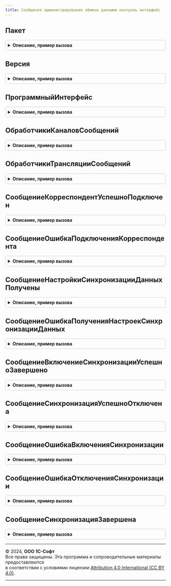 ```yaml
---
title: Сообщения администрирование обмена данными контроль интерфейс
---
```



## Пакет
<details style="margin: 1em 0; padding: 0.5em; border: 1px solid #ccc; border-radius: 6px;">

<summary style="font-weight: bold; cursor: pointer;">Описание, пример вызова</summary>

```bsl

// Пространство имен текущей (используемой вызывающим кодом) версии интерфейса сообщений.
//
// Возвращаемое значение:
//   Строка - пространство имен.
//
Функция Пакет() Экспорт
```

Пример вызова
```bsl
Результат = СообщенияАдминистрированиеОбменаДаннымиКонтрольИнтерфейс.Пакет() 
```
</details>

## Версия
<details style="margin: 1em 0; padding: 0.5em; border: 1px solid #ccc; border-radius: 6px;">

<summary style="font-weight: bold; cursor: pointer;">Описание, пример вызова</summary>

```bsl

// Текущая (используемая вызывающим кодом) версия интерфейса сообщений.
//
// Возвращаемое значение:
//   Строка - версия интерфейса сообщений.
//
Функция Версия() Экспорт
```

Пример вызова
```bsl
Результат = СообщенияАдминистрированиеОбменаДаннымиКонтрольИнтерфейс.Версия() 
```
</details>

## ПрограммныйИнтерфейс
<details style="margin: 1em 0; padding: 0.5em; border: 1px solid #ccc; border-radius: 6px;">

<summary style="font-weight: bold; cursor: pointer;">Описание, пример вызова</summary>

```bsl

// Название программного интерфейса сообщений.
//
// Возвращаемое значение:
//   Строка - название программного интерфейса сообщений.
//
Функция ПрограммныйИнтерфейс() Экспорт
```

Пример вызова
```bsl
Результат = СообщенияАдминистрированиеОбменаДаннымиКонтрольИнтерфейс.ПрограммныйИнтерфейс() 
```
</details>

## ОбработчикиКаналовСообщений
<details style="margin: 1em 0; padding: 0.5em; border: 1px solid #ccc; border-radius: 6px;">

<summary style="font-weight: bold; cursor: pointer;">Описание, пример вызова</summary>

```bsl

// Выполняет регистрацию обработчиков сообщений в качестве обработчиков каналов обмена сообщениями.
//
// Параметры:
//   МассивОбработчиков - Массив из ОбщийМодуль - коллекция модулей, содержащих обработчики.
//
Процедура ОбработчикиКаналовСообщений(Знач МассивОбработчиков) Экспорт
```

Пример вызова
```bsl
СообщенияАдминистрированиеОбменаДаннымиКонтрольИнтерфейс.ОбработчикиКаналовСообщений(МассивОбработчиков) 
```
</details>

## ОбработчикиТрансляцииСообщений
<details style="margin: 1em 0; padding: 0.5em; border: 1px solid #ccc; border-radius: 6px;">

<summary style="font-weight: bold; cursor: pointer;">Описание, пример вызова</summary>

```bsl

// Выполняет регистрацию обработчиков трансляции сообщений.
//
// Параметры:
//   МассивОбработчиков - Массив из ОбщийМодуль - коллекция модулей, содержащих обработчики.
//
Процедура ОбработчикиТрансляцииСообщений(Знач МассивОбработчиков) Экспорт
```

Пример вызова
```bsl
СообщенияАдминистрированиеОбменаДаннымиКонтрольИнтерфейс.ОбработчикиТрансляцииСообщений(МассивОбработчиков) 
```
</details>

## СообщениеКорреспондентУспешноПодключен
<details style="margin: 1em 0; padding: 0.5em; border: 1px solid #ccc; border-radius: 6px;">

<summary style="font-weight: bold; cursor: pointer;">Описание, пример вызова</summary>

```bsl

// Возвращает тип сообщения {HTTP://www.1c.ru/SaaS/ExchangeAdministration/Control/a.b.c.d}CorrespondentConnectionCompleted
//
// Параметры:
//   ИспользуемыйПакет - Строка - пространство имен версии интерфейса сообщений, для которой
//                                получается тип сообщения.
//
// Возвращаемое значение:
//   ТипОбъектаXDTO - тип объекта сообщения.
//
Функция СообщениеКорреспондентУспешноПодключен(Знач ИспользуемыйПакет = Неопределено) Экспорт
```

Пример вызова
```bsl
Результат = СообщенияАдминистрированиеОбменаДаннымиКонтрольИнтерфейс.СообщениеКорреспондентУспешноПодключен(ИспользуемыйПакет);
```
</details>

## СообщениеОшибкаПодключенияКорреспондента
<details style="margin: 1em 0; padding: 0.5em; border: 1px solid #ccc; border-radius: 6px;">

<summary style="font-weight: bold; cursor: pointer;">Описание, пример вызова</summary>

```bsl

// Возвращает тип сообщения {HTTP://www.1c.ru/SaaS/ExchangeAdministration/Control/a.b.c.d}CorrespondentConnectionFailed
//
// Параметры:
//   ИспользуемыйПакет - Строка - пространство имен версии интерфейса сообщений, для которой
//                                получается тип сообщения.
//
// Возвращаемое значение:
//   ТипОбъектаXDTO - тип объекта сообщения.
//
Функция СообщениеОшибкаПодключенияКорреспондента(Знач ИспользуемыйПакет = Неопределено) Экспорт
```

Пример вызова
```bsl
Результат = СообщенияАдминистрированиеОбменаДаннымиКонтрольИнтерфейс.СообщениеОшибкаПодключенияКорреспондента(ИспользуемыйПакет);
```
</details>

## СообщениеНастройкиСинхронизацииДанныхПолучены
<details style="margin: 1em 0; padding: 0.5em; border: 1px solid #ccc; border-radius: 6px;">

<summary style="font-weight: bold; cursor: pointer;">Описание, пример вызова</summary>

```bsl

// Возвращает тип сообщения {HTTP://www.1c.ru/SaaS/ExchangeAdministration/Control/a.b.c.d}GettingSyncSettingsCompleted
//
// Параметры:
//   ИспользуемыйПакет - Строка - пространство имен версии интерфейса сообщений, для которой
//                                получается тип сообщения.
//
// Возвращаемое значение:
//   ТипОбъектаXDTO - тип объекта сообщения.
//
Функция СообщениеНастройкиСинхронизацииДанныхПолучены(Знач ИспользуемыйПакет = Неопределено) Экспорт
```

Пример вызова
```bsl
Результат = СообщенияАдминистрированиеОбменаДаннымиКонтрольИнтерфейс.СообщениеНастройкиСинхронизацииДанныхПолучены(ИспользуемыйПакет);
```
</details>

## СообщениеОшибкаПолученияНастроекСинхронизацииДанных
<details style="margin: 1em 0; padding: 0.5em; border: 1px solid #ccc; border-radius: 6px;">

<summary style="font-weight: bold; cursor: pointer;">Описание, пример вызова</summary>

```bsl

// Возвращает тип сообщения {HTTP://www.1c.ru/SaaS/ExchangeAdministration/Control/a.b.c.d}GettingSyncSettingsFailed
//
// Параметры:
//   ИспользуемыйПакет - Строка - пространство имен версии интерфейса сообщений, для которой
//                                получается тип сообщения.
//
// Возвращаемое значение:
//   ТипОбъектаXDTO - тип объекта сообщения.
//
Функция СообщениеОшибкаПолученияНастроекСинхронизацииДанных(Знач ИспользуемыйПакет = Неопределено) Экспорт
```

Пример вызова
```bsl
Результат = СообщенияАдминистрированиеОбменаДаннымиКонтрольИнтерфейс.СообщениеОшибкаПолученияНастроекСинхронизацииДанных(ИспользуемыйПакет);
```
</details>

## СообщениеВключениеСинхронизацииУспешноЗавершено
<details style="margin: 1em 0; padding: 0.5em; border: 1px solid #ccc; border-radius: 6px;">

<summary style="font-weight: bold; cursor: pointer;">Описание, пример вызова</summary>

```bsl

// Возвращает тип сообщения {HTTP://www.1c.ru/SaaS/ExchangeAdministration/Control/a.b.c.d}EnableSyncCompleted
//
// Параметры:
//   ИспользуемыйПакет - Строка - пространство имен версии интерфейса сообщений, для которой
//                                получается тип сообщения.
//
// Возвращаемое значение:
//   ТипОбъектаXDTO - тип объекта сообщения.
//
Функция СообщениеВключениеСинхронизацииУспешноЗавершено(Знач ИспользуемыйПакет = Неопределено) Экспорт
```

Пример вызова
```bsl
Результат = СообщенияАдминистрированиеОбменаДаннымиКонтрольИнтерфейс.СообщениеВключениеСинхронизацииУспешноЗавершено(ИспользуемыйПакет);
```
</details>

## СообщениеСинхронизацияУспешноОтключена
<details style="margin: 1em 0; padding: 0.5em; border: 1px solid #ccc; border-radius: 6px;">

<summary style="font-weight: bold; cursor: pointer;">Описание, пример вызова</summary>

```bsl

// Возвращает тип сообщения {HTTP://www.1c.ru/SaaS/ExchangeAdministration/Control/a.b.c.d}DisableSyncCompleted
//
// Параметры:
//   ИспользуемыйПакет - Строка - пространство имен версии интерфейса сообщений, для которой
//                                получается тип сообщения.
//
// Возвращаемое значение:
//   ТипОбъектаXDTO - тип объекта сообщения.
//
Функция СообщениеСинхронизацияУспешноОтключена(Знач ИспользуемыйПакет = Неопределено) Экспорт
```

Пример вызова
```bsl
Результат = СообщенияАдминистрированиеОбменаДаннымиКонтрольИнтерфейс.СообщениеСинхронизацияУспешноОтключена(ИспользуемыйПакет);
```
</details>

## СообщениеОшибкаВключенияСинхронизации
<details style="margin: 1em 0; padding: 0.5em; border: 1px solid #ccc; border-radius: 6px;">

<summary style="font-weight: bold; cursor: pointer;">Описание, пример вызова</summary>

```bsl

// Возвращает тип сообщения {HTTP://www.1c.ru/SaaS/ExchangeAdministration/Control/a.b.c.d}EnableSyncFailed
//
// Параметры:
//   ИспользуемыйПакет - Строка - пространство имен версии интерфейса сообщений, для которой
//                                получается тип сообщения.
//
// Возвращаемое значение:
//   ТипОбъектаXDTO - тип объекта сообщения.
//
Функция СообщениеОшибкаВключенияСинхронизации(Знач ИспользуемыйПакет = Неопределено) Экспорт
```

Пример вызова
```bsl
Результат = СообщенияАдминистрированиеОбменаДаннымиКонтрольИнтерфейс.СообщениеОшибкаВключенияСинхронизации(ИспользуемыйПакет);
```
</details>

## СообщениеОшибкаОтключенияСинхронизации
<details style="margin: 1em 0; padding: 0.5em; border: 1px solid #ccc; border-radius: 6px;">

<summary style="font-weight: bold; cursor: pointer;">Описание, пример вызова</summary>

```bsl

// Возвращает тип сообщения {HTTP://www.1c.ru/SaaS/ExchangeAdministration/Control/a.b.c.d}DisableSyncFailed
//
// Параметры:
//   ИспользуемыйПакет - Строка - пространство имен версии интерфейса сообщений, для которой
//                                получается тип сообщения.
//
// Возвращаемое значение:
//   ТипОбъектаXDTO - тип объекта сообщения.
//
Функция СообщениеОшибкаОтключенияСинхронизации(Знач ИспользуемыйПакет = Неопределено) Экспорт
```

Пример вызова
```bsl
Результат = СообщенияАдминистрированиеОбменаДаннымиКонтрольИнтерфейс.СообщениеОшибкаОтключенияСинхронизации(ИспользуемыйПакет);
```
</details>

## СообщениеСинхронизацияЗавершена
<details style="margin: 1em 0; padding: 0.5em; border: 1px solid #ccc; border-radius: 6px;">

<summary style="font-weight: bold; cursor: pointer;">Описание, пример вызова</summary>

```bsl

// Возвращает тип сообщения {HTTP://www.1c.ru/SaaS/ExchangeAdministration/Control/a.b.c.d}SyncCompleted
//
// Параметры:
//   ИспользуемыйПакет - Строка - пространство имен версии интерфейса сообщений, для которой
//                                получается тип сообщения.
//
// Возвращаемое значение:
//   ТипОбъектаXDTO - тип объекта сообщения.
//
Функция СообщениеСинхронизацияЗавершена(Знач ИспользуемыйПакет = Неопределено) Экспорт
```

Пример вызова
```bsl
Результат = СообщенияАдминистрированиеОбменаДаннымиКонтрольИнтерфейс.СообщениеСинхронизацияЗавершена(ИспользуемыйПакет);
```
</details>

---

© 2024, **ООО 1С-Софт**  
Все права защищены. Эта программа и сопроводительные материалы предоставляются  
в соответствии с условиями лицензии [Attribution 4.0 International (CC BY 4.0)](https://creativecommons.org/licenses/by/4.0/legalcode).

---
